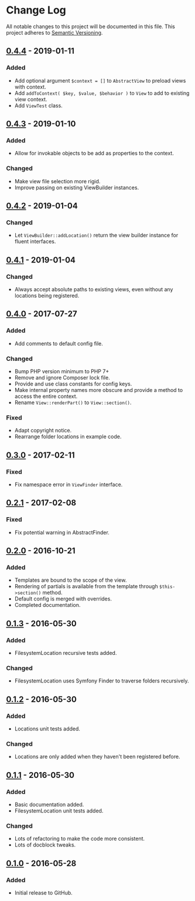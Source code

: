 # Change Log
All notable changes to this project will be documented in this file.
This project adheres to [Semantic Versioning](http://semver.org/).

## [0.4.4] - 2019-01-11
### Added
- Add optional argument `$context = []` to `AbstractView` to preload views with context.
- Add `addToContext( $key, $value, $behavior )` to `View` to add to existing view context.
- Add `ViewTest` class. 

## [0.4.3] - 2019-01-10
### Added
- Allow for invokable objects to be add as properties to the context.

### Changed
- Make view file selection more rigid.
- Improve passing on existing ViewBuilder instances.

## [0.4.2] - 2019-01-04
### Changed
- Let `ViewBuilder::addLocation()` return the view builder instance for fluent interfaces.

## [0.4.1] - 2019-01-04
### Changed
- Always accept absolute paths to existing views, even without any locations being registered.

## [0.4.0] - 2017-07-27
### Added
- Add comments to default config file.

### Changed
- Bump PHP version minimum to PHP 7+
- Remove and ignore Composer lock file.
- Provide and use class constants for config keys.
- Make internal property names more obscure and provide a method to access the entire context.
- Rename `View::renderPart()` to `View::section()`.

### Fixed
- Adapt copyright notice.
- Rearrange folder locations in example code.

## [0.3.0] - 2017-02-11
### Fixed
- Fix namespace error in `ViewFinder` interface.

## [0.2.1] - 2017-02-08
### Fixed
- Fix potential warning in AbstractFinder.

## [0.2.0] - 2016-10-21
### Added
- Templates are bound to the scope of the view.
- Rendering of partials is available from the template through `$this->section()` method.
- Default config is merged with overrides.
- Completed documentation.

## [0.1.3] - 2016-05-30
### Added
- FilesystemLocation recursive tests added.

### Changed
- FilesystemLocation uses Symfony Finder to traverse folders recursively.

## [0.1.2] - 2016-05-30
### Added
- Locations unit tests added.

### Changed
- Locations are only added when they haven't been registered before.

## [0.1.1] - 2016-05-30
### Added
- Basic documentation added.
- FilesystemLocation unit tests added.

### Changed
- Lots of refactoring to make the code more consistent.
- Lots of docblock tweaks.

## [0.1.0] - 2016-05-28
### Added
- Initial release to GitHub.

[0.4.4]: https://github.com/brightnucleus/view/compare/v0.4.3...v0.4.4
[0.4.3]: https://github.com/brightnucleus/view/compare/v0.4.2...v0.4.3
[0.4.2]: https://github.com/brightnucleus/view/compare/v0.4.1...v0.4.2
[0.4.1]: https://github.com/brightnucleus/view/compare/v0.4.0...v0.4.1
[0.4.0]: https://github.com/brightnucleus/view/compare/v0.3.0...v0.4.0
[0.3.0]: https://github.com/brightnucleus/view/compare/v0.2.2...v0.3.0
[0.2.2]: https://github.com/brightnucleus/view/compare/v0.2.1...v0.2.2
[0.2.1]: https://github.com/brightnucleus/view/compare/v0.2.0...v0.2.1
[0.2.0]: https://github.com/brightnucleus/view/compare/v0.1.3...v0.2.0
[0.1.3]: https://github.com/brightnucleus/view/compare/v0.1.2...v0.1.3
[0.1.2]: https://github.com/brightnucleus/view/compare/v0.1.1...v0.1.2
[0.1.1]: https://github.com/brightnucleus/view/compare/v0.1.0...v0.1.1
[0.1.0]: https://github.com/brightnucleus/view/compare/v0.0.0...v0.1.0
